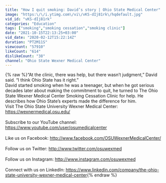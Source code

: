 ```yaml
---
title: "How I quit smoking: David’s story | Ohio State Medical Center"
image: "https:\/\/i.ytimg.com\/vi\/vKS-dIj81rk\/hqdefault.jpg"
vid_id: "vKS-dIj81rk"
categories: "Education"
tags: ["smoking","smoking cessation","smoking clinic"]
date: "2021-10-15T22:13:25+03:00"
vid_date: "2020-02-12T15:22:14Z"
duration: "PT2M11S"
viewcount: "57910"
likeCount: "614"
dislikeCount: "38"
channel: "Ohio State Wexner Medical Center"
---
```

{% raw %}“At the clinic, there was help, but there wasn’t judgment,” David said. “I think Ohio State has it right.”<br />David started smoking when he was a teenager, but when he got serious decades later about making the commitment to quit, he turned to The Ohio State Wexner Medical Center Smoking Cessation Clinic for help. He describes how Ohio State’s experts made the difference for him.<br />Visit The Ohio State University Wexner Medical Center: <a rel="nofollow" target="blank" href="https://wexnermedical.osu.edu/">https://wexnermedical.osu.edu/</a> <br /><br />Subscribe to our YouTube channel: <a rel="nofollow" target="blank" href="https://www.youtube.com/user/osumedicalcenter">https://www.youtube.com/user/osumedicalcenter</a> <br /><br />Like us on Facebook: <a rel="nofollow" target="blank" href="http://www.facebook.com/OSUWexnerMedicalCenter/">http://www.facebook.com/OSUWexnerMedicalCenter/</a> <br /><br />Follow us on Twitter: <a rel="nofollow" target="blank" href="http://www.twitter.com/osuwexmed">http://www.twitter.com/osuwexmed</a> <br /><br />Follow us on Instagram: <a rel="nofollow" target="blank" href="http://www.instagram.com/osuwexmed">http://www.instagram.com/osuwexmed</a> <br /><br />Connect with us on LinkedIn: <a rel="nofollow" target="blank" href="https://www.linkedin.com/company/the-ohio-state-university-wexner-medical-center">https://www.linkedin.com/company/the-ohio-state-university-wexner-medical-center</a>{% endraw %}
